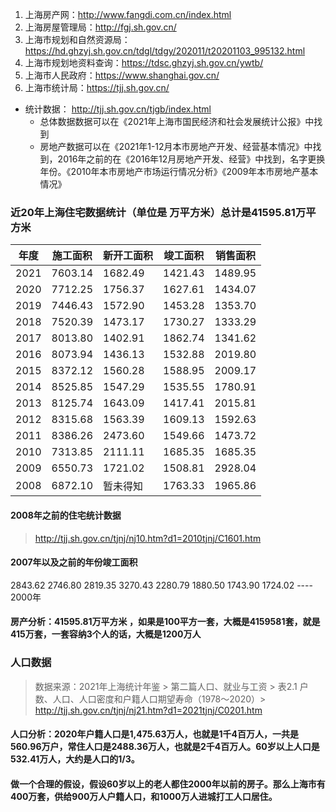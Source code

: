1. 上海房产网：http://www.fangdi.com.cn/index.html
2. 上海房屋管理局：http://fgj.sh.gov.cn/
3. 上海市规划和自然资源局：https://hd.ghzyj.sh.gov.cn/tdgl/tdgy/202011/t20201103_995132.html
4. 上海市规划地资料查询：https://tdsc.ghzyj.sh.gov.cn/ywtb/
5. 上海市人民政府：https://www.shanghai.gov.cn/
6. 上海市统计局：https://tjj.sh.gov.cn/
  - 统计数据： http://tjj.sh.gov.cn/tjgb/index.html 
    - 总体数据数据可以在《2021年上海市国民经济和社会发展统计公报》中找到
    - 房地产数据可以在《2021年1-12月本市房地产开发、经营基本情况》中找到，2016年之前的在《2016年12月房地产开发、经营》中找到，名字更换年份。《2010年本市房地产市场运行情况分析》《2009年本市房地产基本情况》


### 近20年上海住宅数据统计（单位是 万平方米）总计是41595.81万平方米

年度|施工面积 |  新开工面积 | 竣工面积 | 销售面积
--|--|--|--|--|
2021 | 7603.14 | 1682.49 | 1421.43| 1489.95
2020 | 7712.25 | 1756.37 | 1627.61 | 1434.07
2019 | 7446.43 | 1572.90 | 1453.28 | 1353.70
2018 | 7520.39 | 1473.17 | 1730.27 | 1333.29
2017 | 8013.80 | 1402.91 | 1862.74 | 1341.62
2016 | 8073.94 | 1436.13 | 1532.88 | 2019.80
2015 | 8372.12 | 1560.28 | 1588.95 | 2009.17
2014 | 8525.85 | 1547.29 | 1535.55 | 1780.91
2013 | 8125.74 | 1643.09 | 1417.41 | 2015.81
2012 | 8315.68 | 1563.39 | 1609.13 | 1592.63
2011 | 8386.26 | 2473.60 | 1549.66 | 1473.72
2010 | 7313.85 | 2111.11 | 1685.35 | 1685.35
2009 | 6550.73 | 1721.02 | 1508.81 | 2928.04
2008 | 6872.10 | 暂未得知  | 1763.33 | 1965.86
#### 2008年之前的住宅统计数据
> http://tjj.sh.gov.cn/tjnj/nj10.htm?d1=2010tjnj/C1601.htm
#### 2007年以及之前的年份竣工面积
2843.62
2746.80
2819.35
3270.43
2280.79
1880.50
1743.90
1724.02 ---- 2000年
#### 房产分析：41595.81万平方米 ，如果是100平方一套，大概是4159581套，就是415万套，一套容纳3个人的话，大概是1200万人
### 人口数据
> 数据来源：2021年上海统计年鉴 > 第二篇人口、就业与工资 > 表2.1 户数、人口、人口密度和户籍人口期望寿命（1978～2020）> http://tjj.sh.gov.cn/tjnj/nj21.htm?d1=2021tjnj/C0201.htm
#### 人口分析：2020年户籍人口是1,475.63万人，也就是1千4百万人，一共是560.96万户，常住人口是2488.36万人，也就是2千4百万人。60岁以上人口是532.41万人，大约是人口的1/3。
#### 做一个合理的假设，假设60岁以上的老人都住2000年以前的房子。那么上海市有400万套，供给900万人户籍人口，和1000万人进城打工人口居住。